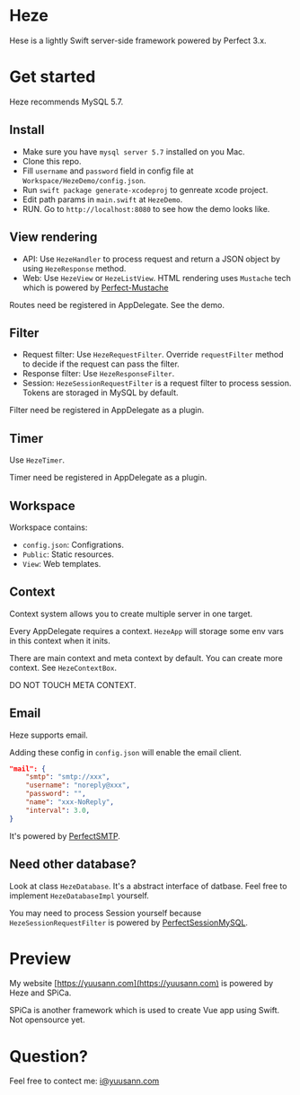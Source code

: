 # Heze

Hese is a lightly Swift server-side framework powered by Perfect 3.x.

# Get started

Heze recommends MySQL 5.7.

## Install

- Make sure you have `mysql server 5.7` installed on you Mac.
- Clone this repo.
- Fill `username` and `password` field in config file at `Workspace/HezeDemo/config.json`.
- Run `swift package generate-xcodeproj` to genreate xcode project.
- Edit path params in `main.swift` at `HezeDemo`.
- RUN. Go to `http://localhost:8080` to see how the demo looks like.

## View rendering

- API: Use `HezeHandler` to process request and return a JSON object by using `HezeResponse` method.
- Web: Use `HezeView` or `HezeListView`. HTML rendering uses `Mustache` tech which is powered by [Perfect-Mustache](https://github.com/PerfectlySoft/Perfect-Mustache)

Routes need be registered in AppDelegate. See the demo.

## Filter

- Request filter: Use `HezeRequestFilter`. Override `requestFilter` method to decide if the request can pass the filter.
- Response filter: Use `HezeResponseFilter`.
- Session: `HezeSessionRequestFilter` is a request filter to process session. Tokens are storaged in MySQL by default.

Filter need be registered in AppDelegate as a plugin.

## Timer

Use `HezeTimer`.

Timer need be registered in AppDelegate as a plugin.

## Workspace

Workspace contains:

- `config.json`: Configrations.
- `Public`: Static resources.
- `View`: Web templates.

## Context

Context system allows you to create multiple server in one target. 

Every AppDelegate requires a context. `HezeApp` will storage some env vars in this context when it inits.

There are main context and meta context by default. You can create more context. See `HezeContextBox`.

DO NOT TOUCH META CONTEXT.

## Email

Heze supports email.

Adding these config in `config.json` will enable the email client.

```json
"mail": {
    "smtp": "smtp://xxx",
    "username": "noreply@xxx",
    "password": "",
    "name": "xxx-NoReply",
    "interval": 3.0,
}
```

It's powered by [PerfectSMTP](https://github.com/PerfectlySoft/Perfect-SMTP).

## Need other database?

Look at class `HezeDatabase`. It's a abstract interface of datbase. Feel free to implement `HezeDatabaseImpl` yourself.

You may need to process Session yourself because `HezeSessionRequestFilter` is powered by [PerfectSessionMySQL](https://github.com/PerfectlySoft/Perfect-Session-MySQL).

# Preview

My website [https://yuusann.com](https://yuusann.com) is powered by Heze and SPiCa.

SPiCa is another framework which is used to create Vue app using Swift. Not opensource yet.

# Question?

Feel free to contect me: [i@yuusann.com](mailto:i@yuusann.com)